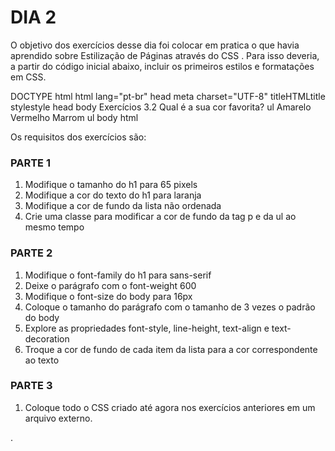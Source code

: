 # DIA 2

O objetivo dos exercícios desse dia foi colocar em pratica o que havia aprendido sobre Estilização de Páginas através do CSS . Para isso deveria, a partir do código inicial abaixo, incluir os primeiros estilos e formatações em CSS.

DOCTYPE html
html lang="pt-br"
  head
    meta charset="UTF-8"
    titleHTMLtitle
    stylestyle
  head
  body
    Exercícios 3.2
    Qual é a sua cor favorita?
    ul
      Amarelo
      Vermelho
      Marrom
    ul
  body
html


Os requisitos dos exercícios são:

### PARTE 1 


1. Modifique o tamanho do h1 para 65 pixels
2. Modifique a cor do texto do h1 para laranja
3. Modifique a cor de fundo da lista não ordenada
4. Crie uma classe para modificar a cor de fundo da tag p e da ul ao mesmo tempo



### PARTE 2

1. Modifique o font-family do h1 para sans-serif
2. Deixe o parágrafo com o font-weight 600
3. Modifique o font-size do body para 16px
4. Coloque o tamanho do parágrafo com o tamanho de 3 vezes o padrão do body
5. Explore as propriedades font-style, line-height, text-align e text-decoration
6. Troque a cor de fundo de cada item da lista para a cor correspondente ao texto

### PARTE 3

1. Coloque todo o CSS criado até agora nos exercícios anteriores em um arquivo externo.

.
